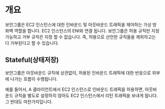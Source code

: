 
# 개요
보안그룹은 EC2 인스턴스에 대한 인바운드 및 아웃바운드 트래픽을 제어하는 가상 방화벽 역할을 합니다.
EC2 인스턴스의 ENI와 연결 됩니다. 보안그룹은 허용 규칙만 지정가능하고 거부 규칙은 지정 할 수 없습니다. 
즉, 허용으로 선언한 규칙들을 제외하고는 다 거부된다고 할 수 있습니다.
## Stateful(상태저장)
보안그룹은 아웃바운드 규칙에 상관없이, 허용된 인바운드 트래픽에 대한 반응으로 외부에 나가는 흐름이 수행됩니다.

예를 들어서, A 클라이언트에서 EC2 인스턴스로 인바운드 트래픽을 허용하면, 아웃바운드 규칙을 별도로 설정하지 않아도 EC2 인스턴스에서 리턴 트래픽을 보내게 됩니다.  그 반대도 마찬가지입니다. 